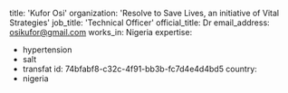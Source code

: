 title: 'Kufor Osi'
organization: 'Resolve to Save Lives, an initiative of Vital Strategies'
job_title: 'Technical Officer'
official_title: Dr
email_address: osikufor@gmail.com
works_in: Nigeria
expertise:
  - hypertension
  - salt
  - transfat
id: 74bfabf8-c32c-4f91-bb3b-fc7d4e4d4bd5
country:
  - nigeria
